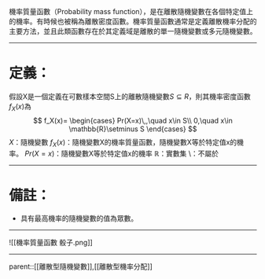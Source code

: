 機率質量函數（Probability mass function），是在離散隨機變數在各個特定值上的機率。有時候也被稱為離散密度函數。機率質量函數通常是定義離散機率分配的主要方法，並且此類函數存在於其定義域是離散的單一隨機變數或多元隨機變數。
- - -
# 定義：
假設X是一個定義在可數樣本空間S上的離散隨機變數$S \subseteq R$，則其機率密度函數$f_X(x)$為
$$
f_X(x)=
\begin{cases}
Pr(X=x)\,,\quad x\in S\\
0,\quad x\in \mathbb{R}\setminus S
\end{cases}
$$
$X$：隨機變數
$f_X(x)$：隨機變數X的機率質量函數，隨機變數X等於特定值x的機率。
$Pr(X=x)$：隨機變數X等於特定值x的機率
$\mathbb{R}$：實數集
$\setminus$：不屬於
- - -
# 備註：
- 具有最高機率的隨機變數的值為眾數。
- - -
![[機率質量函數 骰子.png]]
- - -
parent::[[離散型隨機變數]],[[離散型機率分配]]